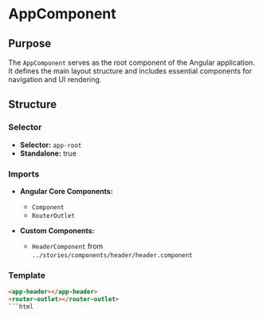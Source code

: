 # AppComponent

## Purpose
The `AppComponent` serves as the root component of the Angular application. It defines the main layout structure and includes essential components for navigation and UI rendering.

## Structure
### Selector
- **Selector:** `app-root`
- **Standalone:** true

### Imports
- **Angular Core Components:**
  - `Component`
  - `RouterOutlet`

- **Custom Components:**
  - `HeaderComponent` from `../stories/components/header/header.component`

### Template
```html
<app-header></app-header>
<router-outlet></router-outlet>
```html